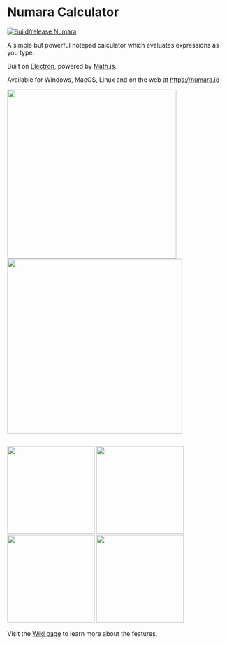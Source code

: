 # Numara Calculator

[![Build/release Numara](https://github.com/bornova/numara-calculator/actions/workflows/build.yml/badge.svg)](https://github.com/bornova/numara-calculator/actions/workflows/build.yml)

A simple but powerful notepad calculator which evaluates expressions as you type.

Built on [Electron](https://github.com/electron/electron), powered by [Math.js](https://github.com/josdejong/mathjs).

Available for Windows, MacOS, Linux and on the web at https://numara.io

<img src='https://github.com/bornova/numara-calculator/assets/35872220/c55faf10-38c8-47e4-8c20-7d3707f95034' width='387'>
<img src='https://github.com/bornova/numara-calculator/assets/35872220/e7a41163-a1b3-4ae2-96eb-f2d5e9d9ce74' width='400'>

##
<img src='https://github.com/bornova/numara-calculator/assets/35872220/32dad6d0-ee06-4d5a-a197-44b7bb6b22f1' width='200'>
<img src='https://github.com/bornova/numara-calculator/assets/35872220/8c8a7060-e9a0-4629-9429-5b0fad3c0a97' width='200'>
<img src='https://github.com/bornova/numara-calculator/assets/35872220/7b51eff5-9fe5-44bf-ab8d-20f0e34116bd' width='200'>
<img src='https://github.com/bornova/numara-calculator/assets/35872220/1097fb1f-745e-46bc-9ef6-c09ce3db4586' width='200'>

Visit the [Wiki page](https://github.com/bornova/numara-calculator/wiki) to learn more about the features.
